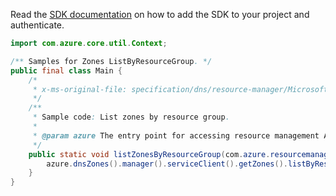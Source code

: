 Read the [SDK documentation](https://github.com/Azure/azure-sdk-for-java/blob/azure-resourcemanager_2.13.0/sdk/resourcemanager/azure-resourcemanager/README.md) on how to add the SDK to your project and authenticate.

```java
import com.azure.core.util.Context;

/** Samples for Zones ListByResourceGroup. */
public final class Main {
    /*
     * x-ms-original-file: specification/dns/resource-manager/Microsoft.Network/stable/2018-05-01/examples/ListZonesByResourceGroup.json
     */
    /**
     * Sample code: List zones by resource group.
     *
     * @param azure The entry point for accessing resource management APIs in Azure.
     */
    public static void listZonesByResourceGroup(com.azure.resourcemanager.AzureResourceManager azure) {
        azure.dnsZones().manager().serviceClient().getZones().listByResourceGroup("rg1", null, Context.NONE);
    }
}
```
